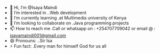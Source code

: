 - 👋 Hi, I’m @Isaya Maindi
- 👀 I’m interested in ..Web development
- 🌱 I’m currently learning .at Multimedia university of Kenya
- 💞️ I’m looking to collaborate on .Java programming projects
- 📫 How to reach me .Call or whatsapp on : +254707709042 or email @ : isayamaindi001@gmail.com
- 😄 Pronouns: ..Sir Isa
- ⚡ Fun fact: .Every man for himself God for us all

<!---
isamai001/isamai001 is a ✨ special ✨ repository because its `README.md` (this file) appears on your GitHub profile.
You can click the Preview link to take a look at your changes.
--->

